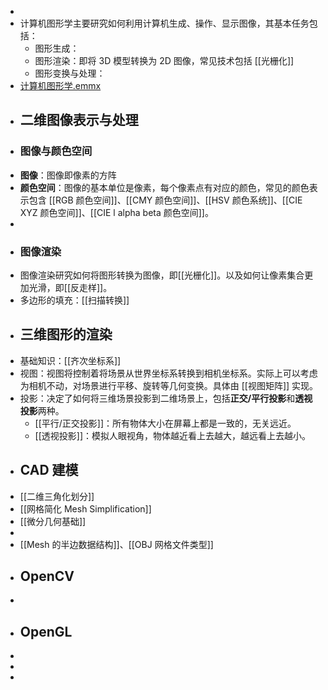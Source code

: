 -
- 计算机图形学主要研究如何利用计算机生成、操作、显示图像，其基本任务包括：
	- 图形生成：
	- 图形渲染：即将 3D 模型转换为 2D 图像，常见技术包括 [[光栅化]]
	- 图形变换与处理：
- [计算机图形学.emmx](../assets/计算机图形学_1733984383209_0.emmx)
- ## 二维图像表示与处理
- ### 图像与颜色空间
- **图像**：图像即像素的方阵
- **颜色空间**：图像的基本单位是像素，每个像素点有对应的颜色，常见的颜色表示包含 [[RGB 颜色空间]]、[[CMY 颜色空间]]、[[HSV 颜色系统]]、[[CIE XYZ 颜色空间]]、[[CIE l alpha beta 颜色空间]]。
-
- ### 图像渲染
- 图像渲染研究如何将图形转换为图像，即[[光栅化]]。以及如何让像素集合更加光滑，即[[反走样]]。
- 多边形的填充：[[扫描转换]]
- ## 三维图形的渲染
- 基础知识：[[齐次坐标系]]
- 视图：视图将控制着将场景从世界坐标系转换到相机坐标系。实际上可以考虑为相机不动，对场景进行平移、旋转等几何变换。具体由 [[视图矩阵]] 实现。
- 投影：决定了如何将三维场景投影到二维场景上，包括**正交/平行投影**和**透视投影**两种。
	- [[平行/正交投影]]：所有物体大小在屏幕上都是一致的，无关远近。
	- [[透视投影]]：模拟人眼视角，物体越近看上去越大，越远看上去越小。
- ## CAD 建模
- [[二维三角化划分]]
- [[网格简化 Mesh Simplification]]
- [[微分几何基础]]
-
- [[Mesh 的半边数据结构]]、[[OBJ 网格文件类型]]
- ## OpenCV
-
- ## OpenGL
-
-
-